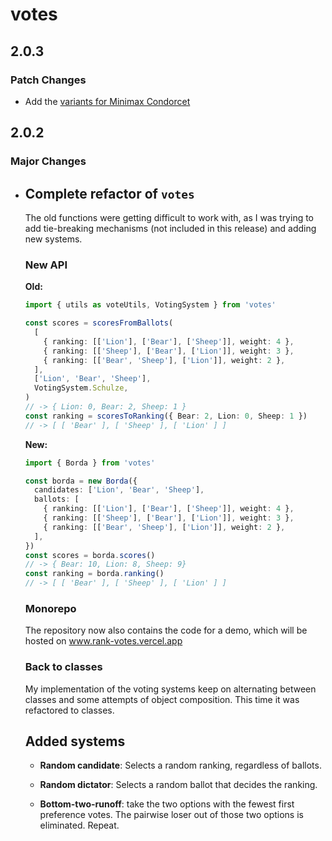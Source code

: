 # votes

## 2.0.3

### Patch Changes

- Add the
  [variants for Minimax Condorcet](https://en.wikipedia.org/wiki/Minimax_Condorcet_method#Variants_of_the_pairwise_score)

## 2.0.2

### Major Changes

- ## Complete refactor of `votes`

  The old functions were getting difficult to work with, as I was trying to add
  tie-breaking mechanisms (not included in this release) and adding new systems.

  ### New API

  **Old:**

  ```typescript
  import { utils as voteUtils, VotingSystem } from 'votes'

  const scores = scoresFromBallots(
    [
      { ranking: [['Lion'], ['Bear'], ['Sheep']], weight: 4 },
      { ranking: [['Sheep'], ['Bear'], ['Lion']], weight: 3 },
      { ranking: [['Bear', 'Sheep'], ['Lion']], weight: 2 },
    ],
    ['Lion', 'Bear', 'Sheep'],
    VotingSystem.Schulze,
  )
  // -> { Lion: 0, Bear: 2, Sheep: 1 }
  const ranking = scoresToRanking({ Bear: 2, Lion: 0, Sheep: 1 })
  // -> [ [ 'Bear' ], [ 'Sheep' ], [ 'Lion' ] ]
  ```

  **New:**

  ```typescript
  import { Borda } from 'votes'

  const borda = new Borda({
    candidates: ['Lion', 'Bear', 'Sheep'],
    ballots: [
      { ranking: [['Lion'], ['Bear'], ['Sheep']], weight: 4 },
      { ranking: [['Sheep'], ['Bear'], ['Lion']], weight: 3 },
      { ranking: [['Bear', 'Sheep'], ['Lion']], weight: 2 },
    ],
  })
  const scores = borda.scores()
  // -> { Bear: 10, Lion: 8, Sheep: 9}
  const ranking = borda.ranking()
  // -> [ [ 'Bear' ], [ 'Sheep' ], [ 'Lion' ] ]
  ```

  ### Monorepo

  The repository now also contains the code for a demo, which will be hosted on
  www.rank-votes.vercel.app

  ### Back to classes

  My implementation of the voting systems keep on alternating between classes
  and some attempts of object composition. This time it was refactored to
  classes.

  ## Added systems

  - **Random candidate**: Selects a random ranking, regardless of ballots.

  - **Random dictator**: Selects a random ballot that decides the ranking.

  - **Bottom-two-runoff**: take the two options with the fewest first preference
    votes. The pairwise loser out of those two options is eliminated. Repeat.
